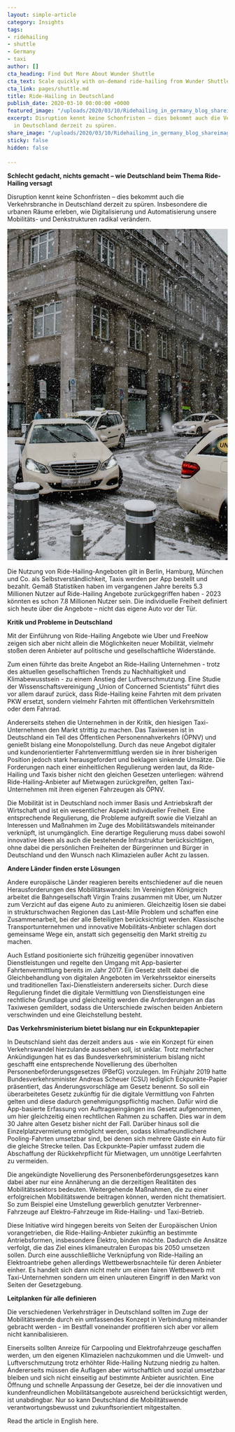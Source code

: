```yaml
---
layout: simple-article
category: Insights
tags:
- ridehailing
- shuttle
- Germany
- taxi
author: []
cta_heading: Find Out More About Wunder Shuttle
cta_text: Scale quickly with on-demand ride-hailing from Wunder Shuttle.
cta_link: pages/shuttle.md
title: Ride-Hailing in Deutschland
publish_date: 2020-03-10 00:00:00 +0000
featured_image: "/uploads/2020/03/10/Ridehailing_in_germany_blog_shareimage.jpg"
excerpt: Disruption kennt keine Schonfristen – dies bekommt auch die Verkehrsbranche
  in Deutschland derzeit zu spüren.
share_image: "/uploads/2020/03/10/Ridehailing_in_germany_blog_shareimage-1.jpg"
sticky: false
hidden: false

---
```

**Schlecht gedacht, nichts gemacht – wie Deutschland beim Thema Ride-Hailing versagt**

Disruption kennt keine Schonfristen – dies bekommt auch die Verkehrsbranche in Deutschland derzeit zu spüren. Insbesondere die urbanen Räume erleben, wie Digitalisierung und Automatisierung unsere Mobilitäts- und Denkstrukturen radikal verändern.

![](/uploads/2020/03/10/Ridehailing_blog_Body.jpg)

Die Nutzung von Ride-Hailing-Angeboten gilt in Berlin, Hamburg, München und Co. als Selbstverständlichkeit, Taxis werden per App bestellt und bezahlt. Gemäß Statistiken haben im vergangenen Jahre bereits 5.3 Millionen Nutzer auf Ride-Hailing Angebote zurückgegriffen haben - 2023 könnten es schon 7.8 Millionen Nutzer sein. Die individuelle Freiheit definiert sich heute über die Angebote – nicht das eigene Auto vor der Tür.

**Kritik und Probleme in Deutschland**

Mit der Einführung von Ride-Hailing Angebote wie Uber und FreeNow zeigen sich aber nicht allein die Möglichkeiten neuer Mobilität, vielmehr stoßen deren Anbieter auf politische und gesellschaftliche Widerstände.

Zum einen führte das breite Angebot an Ride-Hailing Unternehmen - trotz des aktuellen gesellschaftlichen Trends zu Nachhaltigkeit und Klimabewusstsein - zu einem Anstieg der Luftverschmutzung. Eine Studie der Wissenschaftsvereinigung „Union of Concerned Scientists“ führt dies vor allem darauf zurück, dass Ride-Hailing keine Fahrten mit dem privaten PKW ersetzt, sondern vielmehr Fahrten mit öffentlichen Verkehrsmitteln oder dem Fahrrad.

Andererseits stehen die Unternehmen in der Kritik, den hiesigen Taxi-Unternehmen den Markt strittig zu machen. Das Taxiwesen ist in Deutschland ein Teil des Öffentlichen Personennahverkehrs (ÖPNV) und genießt bislang eine Monopolstellung. Durch das neue Angebot digitaler und kundenorientierter Fahrtenvermittlung werden sie in ihrer bisherigen Position jedoch stark herausgefordert und beklagen sinkende Umsätze. Die Forderungen nach einer einheitlichen Regulierung werden laut, da Ride-Hailing und Taxis bisher nicht den gleichen Gesetzen unterliegen: während Ride-Hailing-Anbieter auf Mietwagen zurückgreifen, gelten Taxi-Unternehmen mit ihren eigenen Fahrzeugen als ÖPNV.

Die Mobilität ist in Deutschland noch immer Basis und Antriebskraft der Wirtschaft und ist ein wesentlicher Aspekt individueller Freiheit. Eine entsprechende Regulierung, die Probleme aufgreift sowie die Vielzahl an Interessen und Maßnahmen im Zuge des Mobilitätswandels miteinander verknüpft, ist unumgänglich. Eine derartige Regulierung muss dabei sowohl innovative Ideen als auch die bestehende Infrastruktur berücksichtigen, ohne dabei die persönlichen Freiheiten der Bürgerinnen und Bürger in Deutschland und den Wunsch nach Klimazielen außer Acht zu lassen.

**Andere Länder finden erste Lösungen**

Andere europäische Länder reagieren bereits entschiedener auf die neuen Herausforderungen des Mobilitätswandels: Im Vereinigten Königreich arbeitet die Bahngesellschaft Virgin Trains zusammen mit Uber, um Nutzer zum Verzicht auf das eigene Auto zu animieren. Gleichzeitig lösen sie dabei in strukturschwachen Regionen das Last-Mile Problem und schaffen eine Zusammenarbeit, bei der alle Beteiligten berücksichtigt werden. Klassische Transportunternehmen und innovative Mobilitäts-Anbieter schlagen dort gemeinsame Wege ein, anstatt sich gegenseitig den Markt streitig zu machen.

Auch Estland positionierte sich frühzeitig gegenüber innovativen Dienstleistungen und regelte den Umgang mit App-basierter Fahrtenvermittlung bereits im Jahr 2017. Ein Gesetz stellt dabei die Gleichbehandlung von digitalen Angeboten im Verkehrssektor einerseits und traditionellen Taxi-Dienstleistern andererseits sicher. Durch diese Regulierung findet die digitale Vermittlung von Dienstleistungen eine rechtliche Grundlage und gleichzeitig werden die Anforderungen an das Taxiwesen gemildert, sodass die Unterschiede zwischen beiden Anbietern verschwinden und eine Gleichstellung besteht.

**Das Verkehrsministerium bietet bislang nur ein Eckpunktepapier**

In Deutschland sieht das derzeit anders aus - wie ein Konzept für einen Verkehrswandel hierzulande aussehen soll, ist unklar. Trotz mehrfacher Ankündigungen hat es das Bundesverkehrsministerium bislang nicht geschafft eine entsprechende Novellierung des überholten Personenbeförderungsgesetzes (PBefG) vorzulegen. Im Frühjahr 2019 hatte Bundesverkehrsminister Andreas Scheuer (CSU) lediglich Eckpunkte-Papier präsentiert, das Änderungsvorschläge am Gesetz benennt. So soll ein überarbeitetes Gesetz zukünftig für die digitale Vermittlung von Fahrten gelten und diese dadurch genehmigungspflichtig machen. Dafür wird die App-basierte Erfassung von Auftragseingängen ins Gesetz aufgenommen, um hier gleichzeitig einen rechtlichen Rahmen zu schaffen. Dies war in dem 30 Jahre alten Gesetz bisher nicht der Fall. Darüber hinaus soll die Einzelplatzvermietung ermöglicht werden, sodass klimafreundlichere Pooling-Fahrten umsetzbar sind, bei denen sich mehrere Gäste ein Auto für die gleiche Strecke teilen. Das Eckpunkte-Papier umfasst zudem die Abschaffung der Rückkehrpflicht für Mietwagen, um unnötige Leerfahrten zu vermeiden.

Die angekündigte Novellierung des Personenbeförderungsgesetzes kann dabei aber nur eine Annäherung an die derzeitigen Realitäten des Mobilitätssektors bedeuten. Weitergehende Maßnahmen, die zu einer erfolgreichen Mobilitätswende beitragen können, werden nicht thematisiert. So zum Beispiel eine Umstellung gewerblich genutzter Verbrenner-Fahrzeuge auf Elektro-Fahrzeuge im Ride-Hailing- und Taxi-Betrieb.

Diese Initiative wird hingegen bereits von Seiten der Europäischen Union vorangetrieben, die Ride-Hailing-Anbieter zukünftig an bestimmte Antriebsformen, insbesondere Elektro, binden möchte. Dadurch die Ansätze verfolgt, die das Ziel eines klimaneutralen Europas bis 2050 umsetzen sollen. Durch eine ausschließliche Verknüpfung von Ride-Hailing an Elektroantriebe gehen allerdings Wettbewerbsnachteile für deren Anbieter einher. Es handelt sich dann nicht mehr um einen fairen Wettbewerb mit Taxi-Unternehmen sondern um einen unlauteren Eingriff in den Markt von Seiten der Gesetzgebung.

**Leitplanken für alle definieren**

Die verschiedenen Verkehrsträger in Deutschland sollten im Zuge der Mobilitätswende durch ein umfassendes Konzept in Verbindung miteinander gebracht werden - im Bestfall voneinander profitieren sich aber vor allem nicht kannibalisieren.

Einerseits sollten Anreize für Carpooling und Elektrofahrzeuge geschaffen werden, um den eigenen Klimazielen nachzukommen und die Umwelt- und Luftverschmutzung trotz erhöhter Ride-Hailing Nutzung niedrig zu halten. Andererseits müssen die Auflagen aber wirtschaftlich und sozial umsetzbar bleiben und sich nicht einseitig auf bestimmte Anbieter ausrichten. Eine Öffnung und schnelle Anpassung der Gesetze, bei der die innovativen und kundenfreundlichen Mobilitätsangebote ausreichend berücksichtigt werden, ist unabdingbar. Nur so kann Deutschland die Mobilitätswende verantwortungsbewusst und zukunftsorientiert mitgestalten.

Read the article in English here.